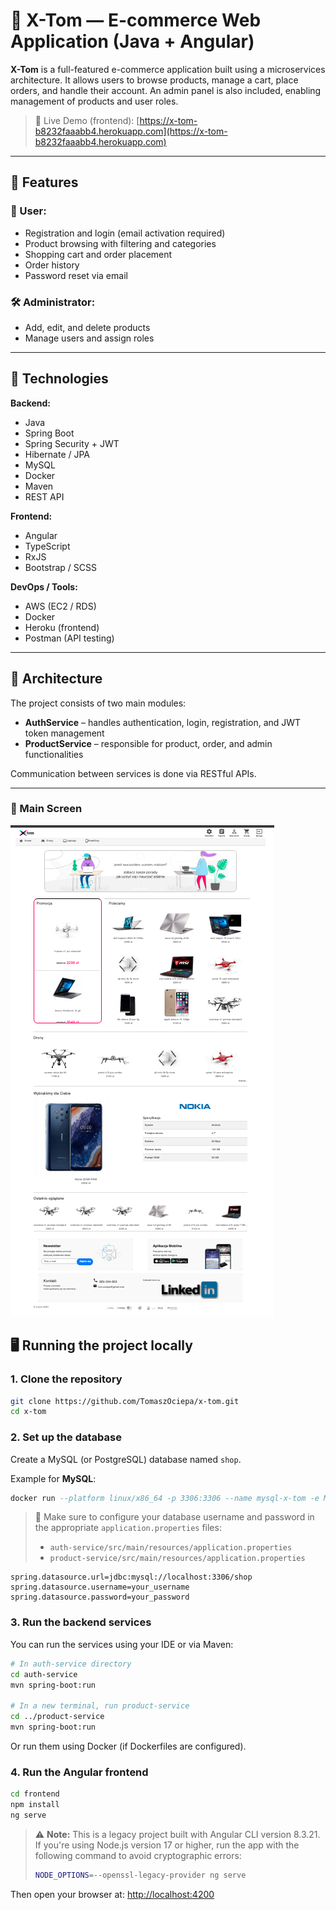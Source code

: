 # 🛒 X-Tom — E-commerce Web Application (Java + Angular)

**X-Tom** is a full-featured e-commerce application built using a microservices architecture. It allows users to browse products, manage a cart, place orders, and handle their account. An admin panel is also included, enabling management of products and user roles.

> 🔗 Live Demo (frontend): [https://x-tom-b8232faaabb4.herokuapp.com](https://x-tom-b8232faaabb4.herokuapp.com)

---

## 🧩 Features

### 👤 User:
- Registration and login (email activation required)
- Product browsing with filtering and categories
- Shopping cart and order placement
- Order history
- Password reset via email

### 🛠️ Administrator:
- Add, edit, and delete products
- Manage users and assign roles

---

## 🧪 Technologies

**Backend:**
- Java
- Spring Boot
- Spring Security + JWT
- Hibernate / JPA
- MySQL
- Docker
- Maven
- REST API

**Frontend:**
- Angular
- TypeScript
- RxJS
- Bootstrap / SCSS

**DevOps / Tools:**
- AWS (EC2 / RDS)
- Docker
- Heroku (frontend)
- Postman (API testing)

---

## 🧱 Architecture

The project consists of two main modules:
- **AuthService** – handles authentication, login, registration, and JWT token management
- **ProductService** – responsible for product, order, and admin functionalities

Communication between services is done via RESTful APIs.

---
### 📸 Main Screen

![Main view](screenshot/screenshot_xtom.png)



## 🖥️ Running the project locally

### 1. Clone the repository

```bash
git clone https://github.com/TomaszOciepa/x-tom.git
cd x-tom
```

### 2. Set up the database

Create a MySQL (or PostgreSQL) database named `shop`.

Example for **MySQL**:

```sql with Docker
docker run --platform linux/x86_64 -p 3306:3306 --name mysql-x-tom -e MYSQL_ROOT_PASSWORD=pass123 -e MYSQL_DATABASE=shop -d mysql:5.7 --character-set-server=utf8mb4 --collation-server=utf8mb4_unicode_ci

```

> 🔐 Make sure to configure your database username and password in the appropriate `application.properties` files:
>
> - `auth-service/src/main/resources/application.properties`
> - `product-service/src/main/resources/application.properties`

```properties
spring.datasource.url=jdbc:mysql://localhost:3306/shop
spring.datasource.username=your_username
spring.datasource.password=your_password
```

### 3. Run the backend services

You can run the services using your IDE or via Maven:

```bash
# In auth-service directory
cd auth-service
mvn spring-boot:run

# In a new terminal, run product-service
cd ../product-service
mvn spring-boot:run
```

Or run them using Docker (if Dockerfiles are configured).

### 4. Run the Angular frontend

```bash
cd frontend
npm install
ng serve
```

> ⚠️ **Note:** This is a legacy project built with Angular CLI version 8.3.21.  
> If you're using Node.js version 17 or higher, run the app with the following command to avoid cryptographic errors:
>
> ```bash
> NODE_OPTIONS=--openssl-legacy-provider ng serve
> ```


Then open your browser at: [http://localhost:4200](http://localhost:4200)

